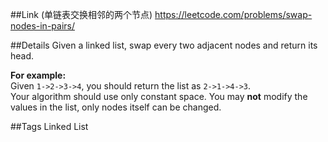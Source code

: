 ##Link (单链表交换相邻的两个节点)
https://leetcode.com/problems/swap-nodes-in-pairs/

##Details
Given a linked list, swap every two adjacent nodes and return its head.

<b>For example:</b><br>
Given <code>1->2->3->4</code>, you should return the list as <code>2->1->4->3</code>.<br>
Your algorithm should use only constant space. You may <b>not</b> modify the values in the list, only nodes itself can be changed.

##Tags
Linked List

